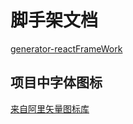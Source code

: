 # 脚手架文档
[generator-reactFrameWork](https://github.com/swgloomy/generator-reactFrameWork/tree/master/app/templates)

## 项目中字体图标

[来自阿里矢量图标库](http://www.iconfont.cn/)
